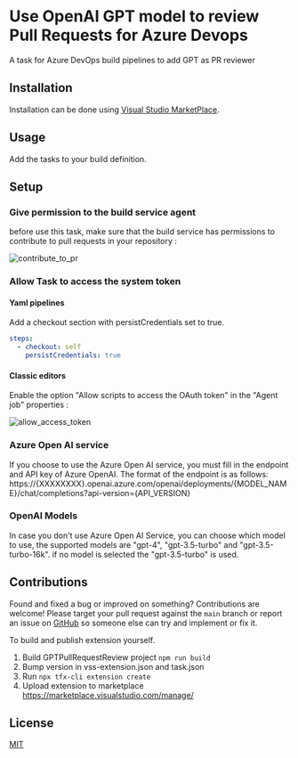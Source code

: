 # Use OpenAI GPT model to review Pull Requests for Azure Devops

A task for Azure DevOps build pipelines to add GPT as PR reviewer

## Installation

Installation can be done using [Visual Studio MarketPlace](https://marketplace.visualstudio.com/items?itemName=mustaphalarhrouch.GPTPullRequestReview).

## Usage

Add the tasks to your build definition.

## Setup

### Give permission to the build service agent

before use this task, make sure that the build service has permissions to contribute to pull requests in your repository :

![contribute_to_pr](https://github.com/mlarhrouch/azure-pipeline-gpt-pr-review/blob/main/images/contribute_to_pr.png?raw=true)

### Allow Task to access the system token

#### Yaml pipelines

Add a checkout section with persistCredentials set to true.

```yaml
steps:
  - checkout: self
    persistCredentials: true
```

#### Classic editors

Enable the option "Allow scripts to access the OAuth token" in the "Agent job" properties :

![allow_access_token](https://github.com/mlarhrouch/azure-pipeline-gpt-pr-review/blob/main/images/allow_access_token.png?raw=true)

### Azure Open AI service

If you choose to use the Azure Open AI service, you must fill in the endpoint and API key of Azure OpenAI. The format of the endpoint is as follows: https://{XXXXXXXX}.openai.azure.com/openai/deployments/{MODEL_NAME}/chat/completions?api-version={API_VERSION}

### OpenAI Models

In case you don't use Azure Open AI Service, you can choose which model to use, the supported models are "gpt-4", "gpt-3.5-turbo" and "gpt-3.5-turbo-16k". if no model is selected the "gpt-3.5-turbo" is used.

## Contributions

Found and fixed a bug or improved on something? Contributions are welcome! Please target your pull request against the `main` branch or report an issue on [GitHub](https://github.com/mlarhrouch/azure-pipeline-gpt-pr-review/issues) so someone else can try and implement or fix it.

To build and publish extension yourself.

1. Build GPTPullRequestReview project `npm run build`
2. Bump version in vss-extension.json and task.json
3. Run `npx tfx-cli extension create`
4. Upload extension to marketplace https://marketplace.visualstudio.com/manage/

## License

[MIT](https://raw.githubusercontent.com/mlarhrouch/azure-pipeline-gpt-pr-review/main/LICENSE)

